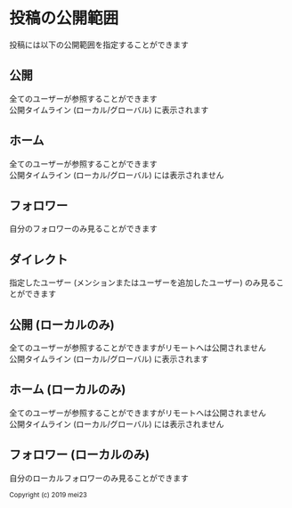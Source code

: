 # 投稿の公開範囲

投稿には以下の公開範囲を指定することができます

## 公開
全てのユーザーが参照することができます  
公開タイムライン (ローカル/グローバル) に表示されます

## ホーム
全てのユーザーが参照することができます  
公開タイムライン (ローカル/グローバル) には表示されません

## フォロワー
自分のフォロワーのみ見ることができます

## ダイレクト
指定したユーザー (メンションまたはユーザーを追加したユーザー) のみ見ることができます

## 公開 (ローカルのみ)
全てのユーザーが参照することができますがリモートへは公開されません  
公開タイムライン (ローカル/グローバル) に表示されます

## ホーム (ローカルのみ)
全てのユーザーが参照することができますがリモートへは公開されません  
公開タイムライン (ローカル/グローバル) には表示されません

## フォロワー (ローカルのみ)
自分のローカルフォロワーのみ見ることができます

<div class="copyright"><small>Copyright (c) 2019 mei23</small></div>
